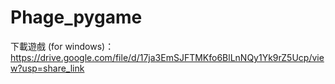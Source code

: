 # Phage_pygame

下載遊戲 (for windows)：https://drive.google.com/file/d/17ja3EmSJFTMKfo6BlLnNQy1Yk9rZ5Ucp/view?usp=share_link
